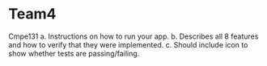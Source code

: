 # Team4
Cmpe131
a.	Instructions on how to run your app.
b.	Describes all 8 features and how to verify that they were implemented.
c.	Should include icon to show whether tests are passing/failing.
